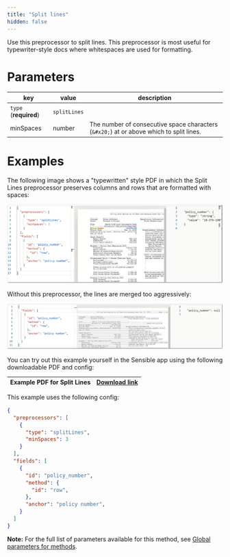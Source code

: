 ```yaml
---
title: "Split lines"
hidden: false
---
```


Use this preprocessor to split lines. This preprocessor is most useful for typewriter-style docs where whitespaces are used for formatting. 


Parameters
====

| key                   | value        | description                                                  |
| --------------------- | ------------ | ------------------------------------------------------------ |
| `type` (**required**) | `splitLines` |                                                              |
| minSpaces             | number       | The number of consecutive space characters (`&#x20;`) at or above which to split lines. |

Examples
====

The following image shows a "typewritten" style PDF in which the Split Lines preprocessor preserves columns and rows that are formatted with spaces:

![Click to enlarge](https://raw.githubusercontent.com/sensible-hq/sensible-docs/main/readme-sync/assets/v0/images/final/split_lines_example.png)

Without this preprocessor, the lines are merged too aggressively:

![Click to enlarge](https://raw.githubusercontent.com/sensible-hq/sensible-docs/main/readme-sync/assets/v0/images/final/split_lines_example_2.png)

You can try out this example yourself in the Sensible app using the following downloadable PDF and config:

| Example PDF for Split Lines | [Download link](https://raw.githubusercontent.com/sensible-hq/sensible-docs/main/readme-sync/assets/v0/pdfs/split_lines_example.pdf) |
| --------------------------- | ------------------------------------------------------------ |

This example uses the following config:

```json
{
  "preprocessors": [
    {
      "type": "splitLines",
      "minSpaces": 3
    }
  ],
  "fields": [
    {
      "id": "policy_number",
      "method": {
        "id": "row",
      },
      "anchor": "policy number",
    }
  ]
}
```



**Note:** For the full list of parameters available for this method, see [Global parameters for methods](doc:method#section-global-parameters-for-methods).
